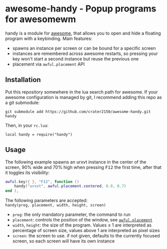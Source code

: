 # awesome-handy - Popup programs for awesomewm

handy is a module for [awesome](https://awesomewm.org/), that allows you to open
and hide a floating program with a keybinding. Main features:

- spawns an instance per screen or can be bound for a specific screen
- instances are remembered across awesome restarts, so pressing your key won't
  start a second instance but reuse the previous one
- placement via `awful.placement` API

## Installation

Put this repository somewhere in the lua search path for awesome. If your
awesome configuration is managed by git, I recommend adding this repo as a git
submodule:

```git submodule add https://github.com/crater2150/awesome-handy.git handy ```

Then, in your `rc.lua`:

```local handy = require("handy")```

## Usage

The following example spawns an urxvt instance in the center of the screen, 90%
wide and 70% high when pressing <kbd>F12</kbd> the first time, after that it
toggles its visibility:

```lua
awful.key({ }, "F12", function ()
	handy("urxvt", awful.placement.centered, 0.9, 0.7)
end ),
```

The following parameters are accepted:  
`handy(prog, placement, width, height, screen)`

- `prog`: the only mandatory parameter, the command to run
- `placement`: controls the position of the window, see [`awful.placement`](https://awesomewm.org/apidoc/libraries/awful.placement.html)
- `width`, `height`: the size of the program. Values ≤ 1 are interpreted as
  percentage of screen size, values above 1 are interpreted as pixel sizes
- `screen`: the screen to use. if not given, defaults to the currently focused
  screen, so each screen will have its own instance
